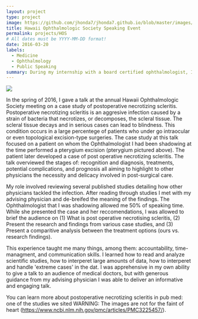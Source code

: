 ```yaml
---
layout: project
type: project
image: https://github.com/jhonda7/jhonda7.github.io/blob/master/images/pterygium.jpg?raw=true
title: Hawaii Ophthalmologic Society Speaking Event
permalink: projects/HOS
# All dates must be YYYY-MM-DD format!
date: 2016-03-20
labels:
  - Medicine
  - Ophthalmology
  - Public Speaking
summary: During my internship with a board certified ophthalmologist, I was offered the opurtunity to present a case study at the annual Hawaii Ophthalmological Society (HOS) talk on postoperative necrotizing scleritis.
---
```


<div class="ui small rounded images">
  <img class="ui image" src="../images/micromouse-robot.png">
</div>

In the spring of 2016, I gave a talk at the annual Hawaii Ophthalmologic Society meeting on a case study of postoperative necrotizing scleritis. Postoperative necrotizing scleritis is an aggresive infection caused by a strain of bacteria that necrotizes, or decomposes, the scleral tissue. The scleral tissue decays and in serious cases can lead to blindness. This condition occurs in a large percentege of patients who under go intraocular or even topological excision-type surgeries. The case study at this talk focused on a patient on whom the Ophthalmologist I had been shadowing at the time performed a pterygium excision (pterygium pictured above). The patient later developed a case of post operative necrotizing scleritis. The talk overviewed the stages of: recognition and diagnosis, treatments, potential complications, and prognosis all aiming to highlight to other physicians the necessity and delicacy involved in post-surgical care.

My role involved reviewing several published studies detailing how other physicians tackled the infection. After reading through studies I met with my advising physician and de-breifed the meaning of the findings. The Ophthalmologist that I was shadowing allowed me 50% of speaking time. While she presented the case and her reccomendations, I was allowed to brief the audience on (1) What is post operative necrotising scleritis, (2) Present the research and findings from various case studies, and (3) Present a comparitive analysis between the treatment options (ours vs. research findings).

This experience taught me many things, among them: accountability, time-managment, and communication skills. I learned how to read and analyze scientific studies, how to interperet large amounts of data, how to interperet and handle 'extreme cases' in the dat. I was apprehensive in my own ability to give a talk to an audience of medical doctors, but with generous guidance from my advising physician I was able to deliver an informative and engaging talk. 

You can learn more about postoperative necrotizing scleritis in pub med: one of the studies we sited WARNING: The images are not for the faint of heart
(https://www.ncbi.nlm.nih.gov/pmc/articles/PMC3225457/).



